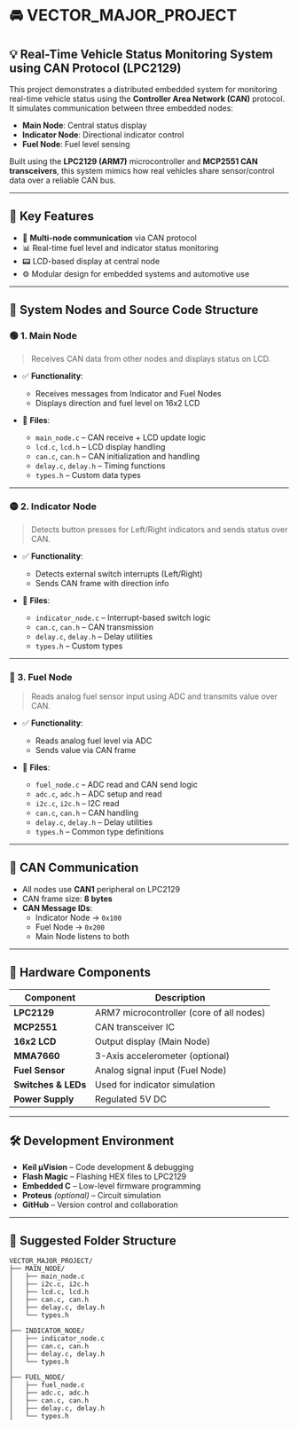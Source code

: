 # 🚘 VECTOR_MAJOR_PROJECT

## 💡 Real-Time Vehicle Status Monitoring System using CAN Protocol (LPC2129)

This project demonstrates a distributed embedded system for monitoring real-time vehicle status using the **Controller Area Network (CAN)** protocol. It simulates communication between three embedded nodes:

- **Main Node**: Central status display
- **Indicator Node**: Directional indicator control
- **Fuel Node**: Fuel level sensing

Built using the **LPC2129 (ARM7)** microcontroller and **MCP2551 CAN transceivers**, this system mimics how real vehicles share sensor/control data over a reliable CAN bus.

---

## 🔧 Key Features

- 📡 **Multi-node communication** via CAN protocol  
- 📊 Real-time fuel level and indicator status monitoring  
- 📟 LCD-based display at central node  
- ⚙️ Modular design for embedded systems and automotive use

---

## 🧩 System Nodes and Source Code Structure

### 🟢 1. Main Node

> Receives CAN data from other nodes and displays status on LCD.

- ✅ **Functionality**:
  - Receives messages from Indicator and Fuel Nodes
  - Displays direction and fuel level on 16x2 LCD

- 📁 **Files**:
  - `main_node.c` – CAN receive + LCD update logic
  - `lcd.c`, `lcd.h` – LCD display handling
  - `can.c`, `can.h` – CAN initialization and handling
  - `delay.c`, `delay.h` – Timing functions
  - `types.h` – Custom data types

---

### 🟡 2. Indicator Node

> Detects button presses for Left/Right indicators and sends status over CAN.

- ✅ **Functionality**:
  - Detects external switch interrupts (Left/Right)
  - Sends CAN frame with direction info

- 📁 **Files**:
  - `indicator_node.c` – Interrupt-based switch logic
  - `can.c`, `can.h` – CAN transmission
  - `delay.c`, `delay.h` – Delay utilities
  - `types.h` – Custom types

---

### 🔵 3. Fuel Node

> Reads analog fuel sensor input using ADC and transmits value over CAN.

- ✅ **Functionality**:
  - Reads analog fuel level via ADC
  - Sends value via CAN frame

- 📁 **Files**:
  - `fuel_node.c` – ADC read and CAN send logic
  - `adc.c`, `adc.h` – ADC setup and read
  - `i2c.c`, `i2c.h` – I2C read 
  - `can.c`, `can.h` – CAN handling
  - `delay.c`, `delay.h` – Delay utilities
  - `types.h` – Common type definitions

---

## 🔁 CAN Communication

- All nodes use **CAN1** peripheral on LPC2129
- CAN frame size: **8 bytes**
- **CAN Message IDs**:
  - Indicator Node → `0x100`
  - Fuel Node → `0x200`
  - Main Node listens to both

---

## 🔩 Hardware Components

| Component         | Description                                |
|------------------|--------------------------------------------|
| **LPC2129**       | ARM7 microcontroller (core of all nodes)   |
| **MCP2551**       | CAN transceiver IC                         |
| **16x2 LCD**      | Output display (Main Node)                 |
| **MMA7660**       | 3-Axis accelerometer (optional)            |
| **Fuel Sensor**   | Analog signal input (Fuel Node)            |
| **Switches & LEDs** | Used for indicator simulation           |
| **Power Supply**  | Regulated 5V DC                            |

---

## 🛠 Development Environment

- **Keil µVision** – Code development & debugging  
- **Flash Magic** – Flashing HEX files to LPC2129  
- **Embedded C** – Low-level firmware programming  
- **Proteus** *(optional)* – Circuit simulation  
- **GitHub** – Version control and collaboration  

---

## 📁 Suggested Folder Structure

```plaintext
VECTOR_MAJOR_PROJECT/
├── MAIN_NODE/
│   ├── main_node.c
│   ├── i2c.c, i2c.h
│   ├── lcd.c, lcd.h
│   ├── can.c, can.h
│   ├── delay.c, delay.h
│   └── types.h
│
├── INDICATOR_NODE/
│   ├── indicator_node.c
│   ├── can.c, can.h
│   ├── delay.c, delay.h
│   └── types.h
│
├── FUEL_NODE/
│   ├── fuel_node.c
│   ├── adc.c, adc.h
│   ├── can.c, can.h
│   ├── delay.c, delay.h
│   └── types.h
